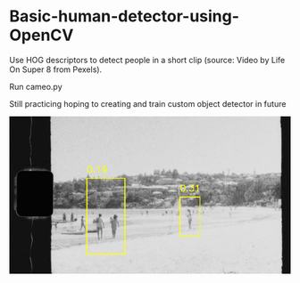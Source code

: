 # Basic-human-detector-using-OpenCV

Use HOG descriptors to detect people in a short clip (source: Video by Life On Super 8 from Pexels). 

Run cameo.py

Still practicing hoping to creating and train custom object detector in future

![alt text](https://github.com/ongzizhao/Basic-human-detector-using-OpenCV/blob/main/screenshot.png)
